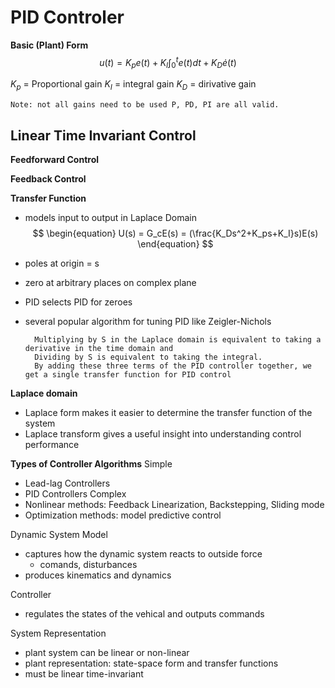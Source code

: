 
# PID Controler

**Basic (Plant) Form**
$$
\begin{equation}
    u(t) = K_p e(t)+K_I\int_0^t e(t)dt+K_D\dot e(t)
\end{equation}
$$

$K_p$ = Proportional gain
$K_I$ = integral gain
$K_D$ = dirivative gain

    Note: not all gains need to be used P, PD, PI are all valid.

## Linear Time Invariant Control

**Feedforward Control**

**Feedback Control**

**Transfer Function**
- models input to output in Laplace Domain
$$ 
\begin{equation}
    U(s) = G_cE(s) = (\frac{K_Ds^2+K_ps+K_I}s)E(s) 
\end{equation}
$$
- poles at origin = s
- zero at arbitrary places on complex plane
- PID selects PID for zeroes
- several popular algorithm for tuning PID like Zeigler-Nichols

        Multiplying by S in the Laplace domain is equivalent to taking a derivative in the time domain and 
        Dividing by S is equivalent to taking the integral.
        By adding these three terms of the PID controller together, we get a single transfer function for PID control


**Laplace domain**
- Laplace form makes it easier to determine the transfer function of the system
- Laplace transform gives a useful insight into understanding control performance

**Types of Controller Algorithms**
Simple
   - Lead-lag Controllers
   - PID Controllers
Complex
   - Nonlinear methods: Feedback Linearization, Backstepping, Sliding mode
   - Optimization methods: model predictive control

Dynamic System Model
- captures how the dynamic system reacts to outside force
  - comands, disturbances
- produces kinematics and dynamics 

Controller
- regulates the states of the vehical and outputs commands


System Representation
- plant system can be linear or non-linear
- plant representation: state-space form and transfer functions
- must be linear time-invariant